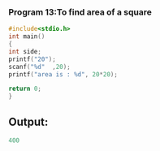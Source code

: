 ### Program 13:To find area of a square 
```C
#include<stdio.h>
int main()
{
int side;
printf("20");
scanf("%d"  ,20);
printf("area is : %d", 20*20);

return 0;
}
```
## Output: 
```C
400
